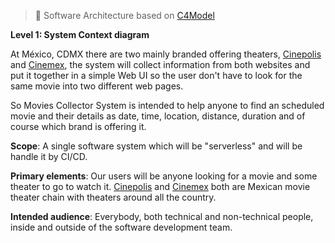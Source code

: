 > &#x1F4D7; Software Architecture based on [C4Model](https://c4model.com/)

**Level 1: System Context diagram**

At México, CDMX there are two mainly branded offering theaters, [Cinepolis](https://cinepolis.com/) and [Cinemex](https://cinemex.com/), the system will collect information from both websites and put it together in a simple Web UI so the user don't have to look for the same movie into two different web pages.

So Movies Collector System is intended to help anyone to find an scheduled movie and their details as date, time, location, distance, duration and of course which brand is offering it.

**Scope**: A single software system which will be "serverless" and will be handle it by CI/CD.

**Primary elements**: Our users will be anyone looking for a movie and some theater to go to watch it.
[Cinepolis](https://cinepolis.com/) and [Cinemex](https://cinemex.com/) both are Mexican movie theater chain with theaters around all the country.

**Intended audience**: Everybody, both technical and non-technical people, inside and outside of the software development team.
